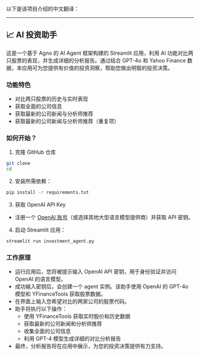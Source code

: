 以下是该项目介绍的中文翻译：

---

## 📈 AI 投资助手

这是一个基于 Agno 的 AI Agent 框架构建的 Streamlit 应用，利用 AI 功能对比两只股票的表现，并生成详细的分析报告。通过结合 GPT-4o 和 Yahoo Finance 数据，本应用可为您提供有价值的投资洞察，帮助您做出明智的投资决策。

### 功能特色
- 对比两只股票的历史与实时表现  
- 获取全面的公司信息  
- 获取最新的公司新闻与分析师推荐  
- 获取最新的公司新闻与分析师推荐（重复项）

### 如何开始？

1. 克隆 GitHub 仓库

```bash
git clone 
cd 
```

2. 安装所需依赖：

```bash
pip install -r requirements.txt
```

3. 获取 OpenAI API Key

- 注册一个 [OpenAI 账号](https://platform.openai.com/)（或选择其他大型语言模型提供商）并获取 API 密钥。

4. 启动 Streamlit 应用：

```bash
streamlit run investment_agent.py
```

### 工作原理

- 运行应用后，您将被提示输入 OpenAI API 密钥，用于身份验证并访问 OpenAI 的语言模型。
- 成功输入密钥后，会创建一个 agent 实例。该助手使用 OpenAI 的 GPT-4o 模型和 YFinanceTools 获取股票数据。
- 在界面上输入您希望对比的两家公司的股票代码。
- 助手将执行以下操作：
    - 使用 YFinanceTools 获取实时股价和历史数据  
    - 获取最新的公司新闻和分析师推荐  
    - 收集全面的公司信息  
    - 利用 GPT-4 模型生成详细的对比分析报告  
- 最终，分析报告将在应用中展示，为您的投资决策提供有力支持。

